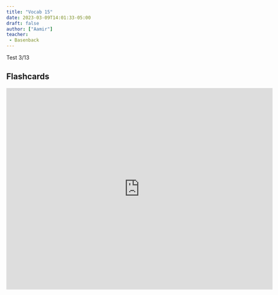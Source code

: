 ```yaml
---
title: "Vocab 15"
date: 2023-03-09T14:01:33-05:00
draft: false
author: ["Aamir"]
teacher:
 - Basenback
---
```

Test 3/13
## Flashcards

<embed src="https://apps.aamira.me/flash/vocab" scrolling="no" style="width:700px; height: 530px;">
